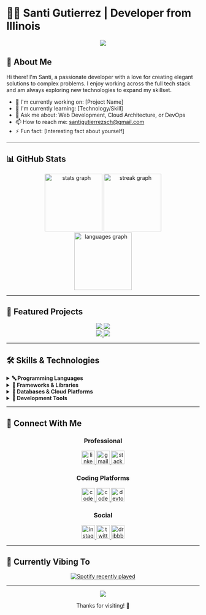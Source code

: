 # 👨‍💻 Santi Gutierrez | Developer from Illinois

<div align="center">
  <img src="https://readme-typing-svg.herokuapp.com/?lines=Full-Stack+Developer;UI/UX+Enthusiast;Open+Source+Contributor&font=Fira%20Code&center=true&width=380&height=50">
</div>

## 🚀 About Me

Hi there! I'm Santi, a passionate developer with a love for creating elegant solutions to complex problems. I enjoy working across the full tech stack and am always exploring new technologies to expand my skillset.

- 🔭 I'm currently working on: [Project Name]
- 🌱 I'm currently learning: [Technology/Skill]
- 💬 Ask me about: Web Development, Cloud Architecture, or DevOps
- 📫 How to reach me: santigutierrezsch@gmail.com
- ⚡ Fun fact: [Interesting fact about yourself]

---

## 📊 GitHub Stats

<div align="center">
  <img src="https://github-readme-stats.vercel.app/api?username=santigutierrezsch&hide_title=false&hide_rank=false&show_icons=true&include_all_commits=true&count_private=true&disable_animations=false&theme=dracula&locale=en&hide_border=false" height="150" alt="stats graph" />
  <img src="https://streak-stats.demolab.com?user=santigutierrezsch&locale=en&mode=daily&theme=dracula&hide_border=false&border_radius=5" height="150" alt="streak graph" />
</div>

<div align="center">
  <img src="https://github-readme-stats.vercel.app/api/top-langs?username=santigutierrezsch&locale=en&hide_title=false&layout=compact&card_width=320&langs_count=5&theme=dracula&hide_border=false" height="150" alt="languages graph" />
</div>

---

## 💼 Featured Projects

<div align="center">
  <a href="[Project URL]">
    <img src="https://github-readme-stats.vercel.app/api/pin/?username=santigutierrezsch&repo=[repo-name]&theme=dracula" />
  </a>
  <a href="[Project URL]">
    <img src="https://github-readme-stats.vercel.app/api/pin/?username=santigutierrezsch&repo=[repo-name]&theme=dracula" />
  </a>
</div>

<div align="center">
  <a href="[Project URL]">
    <img src="https://github-readme-stats.vercel.app/api/pin/?username=santigutierrezsch&repo=[repo-name]&theme=dracula" />
  </a>
  <a href="[Project URL]">
    <img src="https://github-readme-stats.vercel.app/api/pin/?username=santigutierrezsch&repo=[repo-name]&theme=dracula" />
  </a>
</div>

---

## 🛠️ Skills & Technologies

<details>
  <summary><b>🔤 Programming Languages</b></summary>
  <br/>
  <div align="left">
    <img src="https://skillicons.dev/icons?i=js,ts,html,css,python,php,ruby,java,cs,swift,kotlin,go,rust" />
  </div>
</details>

<details>
  <summary><b>🧰 Frameworks & Libraries</b></summary>
  <br/>
  <div align="left">
    <img src="https://skillicons.dev/icons?i=react,angular,vue,nextjs,jquery,bootstrap,tailwind,sass,redux,nodejs,django,flask,fastapi" />
  </div>
</details>

<details>
  <summary><b>💾 Databases & Cloud Platforms</b></summary>
  <br/>
  <div align="left">
    <img src="https://skillicons.dev/icons?i=mysql,postgres,sqlite,mongodb,firebase,graphql,aws,gcp,azure,heroku" />
  </div>
</details>

<details>
  <summary><b>🔧 Development Tools</b></summary>
  <br/>
  <div align="left">
    <img src="https://skillicons.dev/icons?i=git,github,gitlab,docker,kubernetes,npm,yarn,vscode,visualstudio" />
  </div>
</details>

---

## 📱 Connect With Me

<div align="center">
  <h3>Professional</h3>
  <a href="https://www.linkedin.com/in/santiago-gutierrez-95478a342/" target="_blank">
    <img src="https://img.shields.io/static/v1?message=LinkedIn&logo=linkedin&label=&color=0077B5&logoColor=white&labelColor=&style=for-the-badge" height="35" alt="linkedin logo" />
  </a>
  <a href="mailto:santigutierrezsch@gmail.com" target="_blank">
    <img src="https://img.shields.io/static/v1?message=Gmail&logo=gmail&label=&color=D14836&logoColor=white&labelColor=&style=for-the-badge" height="35" alt="gmail logo" />
  </a>
  <a href="https://stackoverflow.com/users/30188177/santiago-gutierrez" target="_blank">
    <img src="https://img.shields.io/static/v1?message=Stackoverflow&logo=stackoverflow&label=&color=FE7A16&logoColor=white&labelColor=&style=for-the-badge" height="35" alt="stackoverflow logo" />
  </a>
  
  <h3>Coding Platforms</h3>
  <a href="https://codepen.io/santigutierrezsch" target="_blank">
    <img src="https://img.shields.io/static/v1?message=Codepen&logo=codepen&label=&color=000000&logoColor=white&labelColor=&style=for-the-badge" height="35" alt="codepen logo" />
  </a>
  <a href="https://codesandbox.io/u/santigutierrezsch" target="_blank">
    <img src="https://img.shields.io/static/v1?message=Codesandbox&logo=codesandbox&label=&color=040404&logoColor=DBDBDB&labelColor=&style=for-the-badge" height="35" alt="codesandbox logo" />
  </a>
  <a href="https://dev.to/santigutierrezsch" target="_blank">
    <img src="https://img.shields.io/static/v1?message=dev.to&logo=dev.to&label=&color=0A0A0A&logoColor=white&labelColor=&style=for-the-badge" height="35" alt="devto logo" />
  </a>
  
  <h3>Social</h3>
  <a href="https://www.instagram.com/sgutierrezsch/" target="_blank">
    <img src="https://img.shields.io/static/v1?message=Instagram&logo=instagram&label=&color=E4405F&logoColor=white&labelColor=&style=for-the-badge" height="35" alt="instagram logo" />
  </a>
  <a href="https://x.com/sgutierrezsch" target="_blank">
    <img src="https://img.shields.io/static/v1?message=Twitter&logo=twitter&label=&color=1DA1F2&logoColor=white&labelColor=&style=for-the-badge" height="35" alt="twitter logo" />
  </a>
  <a href="https://dribbble.com/santigutierrezsch" target="_blank">
    <img src="https://img.shields.io/static/v1?message=Dribbble&logo=dribbble&label=&color=EA4C89&logoColor=white&labelColor=&style=for-the-badge" height="35" alt="dribbble logo" />
  </a>
</div>

---

## 🎵 Currently Vibing To

<div align="center">
  <a href="https://open.spotify.com/user/31w5g6yrzthlwmy7x7olnspaw5qu">
    <img src="https://spotify-recently-played-readme.vercel.app/api?user=31w5g6yrzthlwmy7x7olnspaw5qu&count=5" alt="Spotify recently played" />
  </a>
</div>

---

<div align="center">
  <img src="https://profile-counter.glitch.me/santigutierrezsch/count.svg?" />
  <p>Thanks for visiting! 👋</p>
</div>
